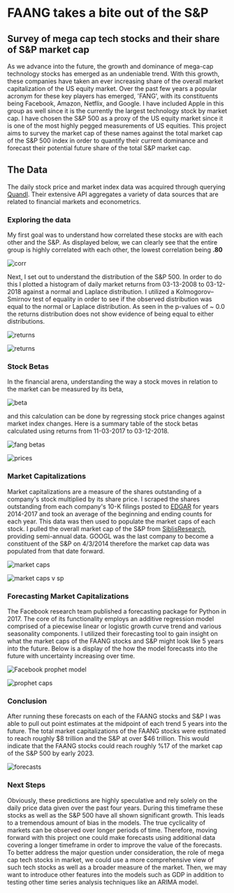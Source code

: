 # FAANG takes a bite out of the S&P
## Survey of mega cap tech stocks and their share of S&amp;P market cap

  As we advance into the future, the growth and dominance of mega-cap technology stocks has emerged as an undeniable trend. With this growth,  these companies have taken an ever increasing share of the overall market capitalization of the US equity market. Over the past few years a popular acronym for these key players has emerged, 'FANG', with its constituents being Facebook, Amazon, Netflix, and Google. I have included Apple in this group as well since it is the currently the largest technology stock by market cap. I have chosen the S&P 500 as a proxy of the US equity market since it is one of the most highly pegged measurements of US equities. This project aims to survey the market cap of these names against the total market cap of the S&P 500 index in order to quantify their current dominance and forecast their potential future share of the total S&P market cap.

## The Data
  The daily stock price and market index data was acquired through querying [Quandl](www.quandl.com). Their extensive API aggregates a variety of data sources that are related to financial markets and econometrics.  
### Exploring the data
  My first goal was to understand how correlated these stocks are with each other and the S&P. As displayed below, we can clearly see that the entire group is highly correlated with each other, the lowest correlation being **.80**

  ![corr](/images/correlation.png)

  Next, I set out to understand the distribution of the S&P 500. In order to do this I plotted a histogram of daily market returns from 03-13-2008 to 03-12-2018 against a normal and Laplace distribution. I utilized a Kolmogorov–Smirnov test of equality in order to see if the observed distribution was equal to the normal or Laplace distribution. As seen in the p-values of ~ 0.0 the returns distribution does not show evidence of being equal to either distributions.  

  ![returns](/images/normal1.png)

  ![returns](/images/laplace1.png)

### Stock Betas
  In the financial arena, understanding the way a stock moves in relation to the market can be measured by its beta,

  ![beta](/images/beta.svg)

  and this calculation can be done by regressing stock price changes against market index changes. Here is a summary table of the stock betas calculated using returns from 11-03-2017 to 03-12-2018.

  ![fang betas](/images/fangbetas.png)

  ![prices](/images/prices.png)

### Market Capitalizations
  Market capitalizations are a measure of the shares outstanding of a company's stock multiplied by its share price. I scraped the shares outstanding from each company's 10-K filings posted to [EDGAR](https://www.sec.gov/edgar/searchedgar/companysearch.html) for years 2014-2017 and took an average of the beginning and ending counts for each year. This data was then used to populate the market caps of each stock. I pulled the overall market cap of the S&P from [SiblisResearch](http://siblisresearch.com/data/total-market-cap-sp-500/), providing semi-annual data. GOOGL was the last company to become a constituent of the S&P on 4/3/2014 therefore the market cap data was populated from that date forward.

  ![market caps](/images/fangcaps.png)

  ![market caps v sp](/images/fangbar.png)

### Forecasting Market Capitalizations

  The Facebook research team published a forecasting package for Python in 2017. The core of its functionality employs an additive regression model comprised of a piecewise linear or logistic growth curve trend and various seasonality components. I utilized their forecasting tool to gain insight on what the market caps of the FAANG stocks and S&P might look like 5 years into the future. Below is a display of the how the model forecasts into the future with uncertainty increasing over time.

  ![Facebook prophet model](/images/fbprophet.png)

  ![prophet caps](/images/fangproph.png)



### Conclusion
  After running these forecasts on each of the FAANG stocks and S&P I was able to pull out point estimates at the midpoint of each trend 5 years into the future. The total market capitalizations of the FAANG stocks were estimated to reach roughly $8 trillion and the S&P at over $46 trillion. This would indicate that the FAANG stocks could reach roughly %17 of the market cap of the S&P 500 by early 2023.  

  ![forecasts](/images/finalforecast.png)


### Next Steps

  Obviously, these predictions are highly speculative and rely solely on the daily price data given over the past four years. During this timeframe these stocks as well as the S&P 500 have all shown significant growth. This leads to a tremendous amount of bias in the models. The true cyclicality of markets can be observed over longer periods of time. Therefore, moving forward with this project one could make forecasts using additional data covering a longer timeframe in order to improve the value of the forecasts. To better address the major question under consideration, the role of mega cap tech stocks in market, we could use a more comprehensive view of such tech stocks as well as a broader measure of the market. Then, we may want to introduce other features into the models such as GDP in addition to testing other time series analysis techniques like an ARIMA model.       
